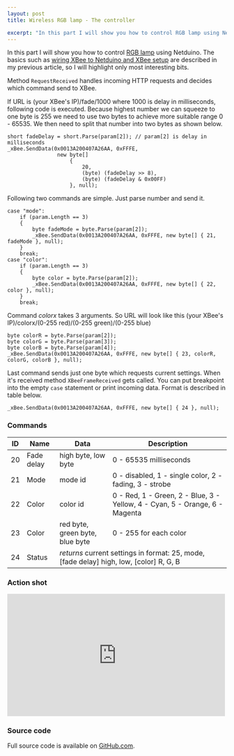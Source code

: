 ```yaml
---
layout: post
title: Wireless RGB lamp - The controller

excerpt: "In this part I will show you how to control RGB lamp using Netduino. The basics such as wiring XBee to Netduino and XBee setup are described in my previous article, so I will highlight only most interesting bits."
---
```


In this part I will show you how to control [RGB lamp][1] using Netduino. The basics such as [wiring XBee to Netduino and XBee setup][2] are described in my previous article, so I will highlight only most interesting bits.

Method `RequestReceived` handles incoming HTTP requests and decides which command send to XBee.

If URL is (your XBee's IP)/fade/1000 where 1000 is delay in milliseconds, following code is executed. Because highest number we can squeeze to one byte is 255 we need to use two bytes to achieve more suitable range 0 - 65535. We then need to split that number into two bytes as shown below.

    short fadeDelay = short.Parse(param[2]); // param[2] is delay in milliseconds
    _xBee.SendData(0x0013A200407A26AA, 0xFFFE,
                    new byte[]
                        {
                            20,
                            (byte) (fadeDelay >> 8),
                            (byte) (fadeDelay & 0x00FF)
                        }, null);

Following two commands are simple. Just parse number and send it.

    case "mode":
        if (param.Length == 3)
        {
            byte fadeMode = byte.Parse(param[2]);
            _xBee.SendData(0x0013A200407A26AA, 0xFFFE, new byte[] { 21, fadeMode }, null);
        }
        break;
    case "color":
        if (param.Length == 3)
        {
            byte color = byte.Parse(param[2]);
            _xBee.SendData(0x0013A200407A26AA, 0xFFFE, new byte[] { 22, color }, null);
        }
        break;

Command *colorx* takes 3 arguments. So URL will look like this (your XBee's IP)/colorx/(0-255 red)/(0-255 green)/(0-255 blue)

    byte colorR = byte.Parse(param[2]);
    byte colorG = byte.Parse(param[3]);
    byte colorB = byte.Parse(param[4]);
    _xBee.SendData(0x0013A200407A26AA, 0xFFFE, new byte[] { 23, colorR, colorG, colorB }, null);

Last command sends just one byte which requests current settings. When it's received method `XBeeFrameReceived` gets called. You can put breakpoint into the empty `case` statement or print incoming data. Format is described in table below.

    _xBee.SendData(0x0013A200407A26AA, 0xFFFE, new byte[] { 24 }, null);


### Commands

<table>
<thead>
<tr><th>ID</th><th>Name</th><th>Data</th><th>Description</th></tr>
</thead>
<tbody>
<tr>
<td>20</td>
<td>Fade delay</td>
<td>high byte, low byte</td>
<td>0 - 65535 milliseconds</td>
</tr>
<tr>
<td>21</td>
<td>Mode</td>
<td>mode id</td>
<td>0 - disabled, 1 - single color, 2 - fading, 3 - strobe</td>
</tr>
<tr>
<td>22</td>
<td>Color</td>
<td>color id</td>
<td>0 - Red, 1 - Green, 2 - Blue, 3 - Yellow, 4 - Cyan, 5 - Orange, 6 - Magenta</td>
</tr>
<tr>
<td>23</td>
<td>Color</td>
<td>red byte, green byte, blue byte</td>
<td>0 - 255 for each color</td>
</tr>
<tr>
<td>24</td>
<td>Status</td>
<td colspan="2"><em>returns</em> current settings in format: 25, mode, [fade delay] high, low, [color] R, G, B</td>
</tr>
</tbody>
</table>

### Action shot
<p></p>
<iframe src="http://player.vimeo.com/video/44331592" width="500" height="281" frameborder="0" webkitAllowFullScreen mozallowfullscreen allowFullScreen></iframe>

### Source code

Full source code is available on [GitHub.com][3].


  [1]: http://rousek.name/blog/wireless-rgb-lamp "Link to my previous post"
  [2]: http://rousek.name/blog/control-lights-remotely-using-xbee-and-netduino "Link to another blog post"
  [3]: https://github.com/stlk/RGBLampGateway "Link to GitHub.com"
